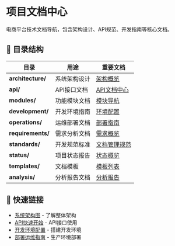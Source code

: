 # 项目文档中心

电商平台技术文档导航，包含架构设计、API规范、开发指南等核心文档。

## 📁 目录结构

| 目录 | 用途 | 重要文档 |
|-----|------|---------|
| **architecture/** | 系统架构设计 | [架构概览](architecture/overview.md) |
| **api/** | API接口文档 | [API文档中心](api/README.md) |
| **modules/** | 功能模块文档 | [模块导航](modules/README.md) |
| **development/** | 开发环境指南 | [环境配置](development/README.md) |
| **operations/** | 运维部署文档 | [部署指南](operations/README.md) |
| **requirements/** | 需求分析文档 | [需求概览](requirements/README.md) |
| **standards/** | 开发规范标准 | [文档管理规范](standards/document-standards.md) |
| **status/** | 项目状态报告 | [状态概览](status/README.md) |
| **templates/** | 文档模板 | [模板列表](templates/README.md) |
| **analysis/** | 分析报告文档 | [分析报告](analysis/) |

## 🔗 快速链接

- [系统架构图](architecture/overview.md) - 了解整体架构
- [API快速开始](api/README.md) - API接口使用
- [开发环境配置](development/README.md) - 搭建开发环境
- [部署运维指南](operations/README.md) - 生产环境部署